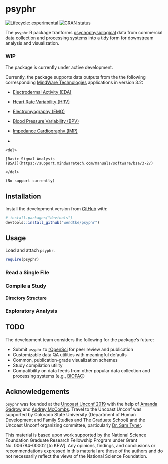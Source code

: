 
<!-- README.md is generated from README.Rmd. Please edit that file -->

# psyphr

<!-- badges: start -->

[![Lifecycle:
experimental](https://img.shields.io/badge/lifecycle-experimental-orange.svg)](https://www.tidyverse.org/lifecycle/#experimental)
[![CRAN
status](https://www.r-pkg.org/badges/version/psyphr)](https://cran.r-project.org/package=psyphr)
<!-- badges: end -->

The `psyphr` R package tranforms
[psychophysiological](https://en.wikipedia.org/wiki/Psychophysiology)
data from commercial data collection and processing systems into a
[tidy](http://vita.had.co.nz/papers/tidy-data.pdf) form for downstream
analysis and visualization.

### WIP

The package is currently under active development.

Currently, the package supports data outputs from the the following
corresponding [MindWare Technologies](https://www.mindwaretech.com/)
applications in version 3.2:

  - [Electrodermal Activity
    (EDA)](https://support.mindwaretech.com/manuals/software/eda/3-2/)

  - [Heart Rate Variability
    (HRV)](https://support.mindwaretech.com/manuals/software/hrv/3-2/)

  - [Electromyography
    (EMG)](https://support.mindwaretech.com/manuals/software/emg/3-2/)

  - [Blood Pressure Variability
    (BPV)](https://support.mindwaretech.com/manuals/software/bpv/3-2/)

  - [Impedance Cardiography
    (IMP)](https://support.mindwaretech.com/manuals/software/imp/3-2/)

  - 
    
    <del>
    
    [Basic Signal Analysis
    (BSA)](https://support.mindwaretech.com/manuals/software/bsa/3-2/)
    
    </del>
    
    (No support currently)

## Installation

Install the development version from [GitHub](https://github.com/) with:

``` r
# install.packages("devtools")
devtools::install_github("wendtke/psyphr")
```

## Usage

Load and attach `psyphr`.

``` r
require(psyphr)
```

### Read a Single File

### Compile a Study

#### Directory Structure

### Exploratory Analysis

## TODO

The development team considers the following for the package’s future:

  - Submit `psyphr` to [rOpenSci](https://ropensci.org/) for peer review
    and publication
  - Customizable data QA utilities with meaningful defaults
  - Common, publication-grade visualization schemes
  - Study compilation utility
  - Compatibility on data feeds from other popular data collection and
    processing systems (e.g., [BIOPAC](https://www.biopac.com/))

## Acknowledgements

`psyphr` was founded at the [Uncoast
Unconf 2019](https://github.com/uncoast-unconf/uu-2019) with the help of
[Amanda Gadrow](https://github.com/ajmcoqui) and [Audrey
McCombs](https://github.com/almccombs). Travel to the Uncoast Unconf was
supported by Colorado State University (Department of Human Development
and Family Studies and The Graduate School) and the Uncoast Unconf
organizing committee, particularly [Dr. Sam
Tyner](https://sctyner.github.io/).

This material is based upon work supported by the National Science
Foundation Graduate Research Fellowship Program under Grant
No. 006784-00002 \[to KEW\]. Any opinions, findings, and conclusions or
recommendations expressed in this material are those of the authors and
do not necessarily reflect the views of the National Science Foundation.
